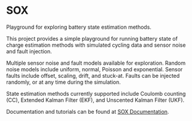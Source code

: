 # SOX
Playground for exploring battery state estimation methods.

This project provides a simple playground for running battery state of charge estimation methods with 
simulated cycling data and sensor noise and fault injection. 

Multiple sensor noise and fault models available for exploration. Random noise models include
uniform, normal, Poisson and exponential. Sensor faults include offset, scaling, drift, and stuck-at. Faults 
can be injected randomly, or at any time during the simulation.

State estimation methods currently supported include Coulomb counting (CC), Extended Kalman Filter (EKF), 
and Unscented Kalman Filter (UKF).

Documentation and tutorials can be found at [SOX Documentation](https://sox.readthedocs.io/en/latest/).